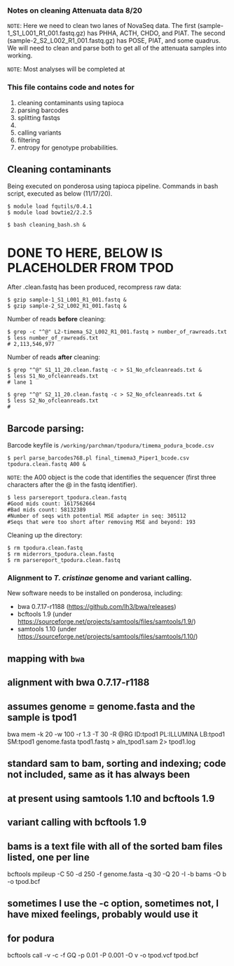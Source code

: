 ### Notes on cleaning Attenuata data 8/20


`NOTE`: Here we need to clean two lanes of NovaSeq data. The first (sample-1_S1_L001_R1_001.fastq.gz) has PHHA, ACTH, CHDO, and PIAT. The second (sample-2_S2_L002_R1_001.fastq.gz) has POSE, PIAT, and some quadrus. We will need to clean and parse both to get all of the attenuata samples into working. 

`NOTE`: Most analyses will be completed at 

### This file contains code and notes for
1) cleaning contaminants using tapioca
2) parsing barcodes
3) splitting fastqs 
4) 
5) calling variants
6) filtering
7) entropy for genotype probabilities.

## Cleaning contaminants

Being executed on ponderosa using tapioca pipeline. Commands in bash script, executed as below (11/17/20).

    $ module load fqutils/0.4.1
    $ module load bowtie2/2.2.5
    
    $ bash cleaning_bash.sh &

# DONE TO HERE, BELOW IS PLACEHOLDER FROM TPOD

After .clean.fastq has been produced, recompress raw data:

    $ gzip sample-1_S1_L001_R1_001.fastq &
    $ gzip sample-2_S2_L002_R1_001.fastq &


Number of reads **before** cleaning:

    $ grep -c "^@" L2-timema_S2_L002_R1_001.fastq > number_of_rawreads.txt
    $ less number_of_rawreads.txt
    # 2,113,546,977
    
Number of reads **after** cleaning:

    $ grep "^@" S1_11_20.clean.fastq -c > S1_No_ofcleanreads.txt &
    $ less S1_No_ofcleanreads.txt
    # lane 1

    $ grep "^@" S2_11_20.clean.fastq -c > S2_No_ofcleanreads.txt &
    $ less S2_No_ofcleanreads.txt
    # 
    
## Barcode parsing:

Barcode keyfile is `/working/parchman/tpodura/timema_podura_bcode.csv`
  
    $ perl parse_barcodes768.pl final_timema3_Piper1_bcode.csv tpodura.clean.fastq A00 &

`NOTE`: the A00 object is the code that identifies the sequencer (first three characters after the @ in the fastq identifier).

    $ less parsereport_tpodura.clean.fastq
    #Good mids count: 1617562664
    #Bad mids count: 58132389
    #Number of seqs with potential MSE adapter in seq: 305112
    #Seqs that were too short after removing MSE and beyond: 193
          
Cleaning up the directory:

    $ rm tpodura.clean.fastq
    $ rm miderrors_tpodura.clean.fastq
    $ rm parsereport_tpodura.clean.fastq

### Alignment to *T. cristinae* genome and variant calling.
New software needs to be installed on ponderosa, including:
- bwa 0.7.17-r1188 (https://github.com/lh3/bwa/releases)
- bcftools 1.9 (under https://sourceforge.net/projects/samtools/files/samtools/1.9/)
- samtools 1.10 (under https://sourceforge.net/projects/samtools/files/samtools/1.10/)
## mapping with `bwa`


## alignment with bwa 0.7.17-r1188
## assumes genome = genome.fasta and the sample is tpod1

bwa mem -k 20 -w 100 -r 1.3 -T 30 -R @RG        ID:tpod1        PL:ILLUMINA     LB:tpod1        SM:tpod1 genome.fasta tpod1.fastq > aln_tpod1.sam 2> tpod1.log

## standard sam to bam, sorting and indexing; code not included, same as it has always been
## at present using samtools 1.10 and bcftools 1.9

## variant calling with bcftools 1.9
## bams is a text file with all of the sorted bam files listed, one per line
bcftools mpileup -C 50 -d 250 -f genome.fasta -q 30 -Q 20 -I -b bams -O b -o tpod.bcf

## sometimes I use the -c option, sometimes not, I have mixed feelings, probably would use it
## for podura
bcftools call -v -c -f GQ -p 0.01 -P 0.001 -O v -o tpod.vcf tpod.bcf
